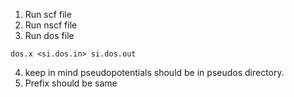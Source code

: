 1. Run scf file
2. Run nscf file
3. Run dos file
```
dos.x <si.dos.in> si.dos.out
````
4. keep in mind pseudopotentials should be in pseudos directory.
5. Prefix should be same
